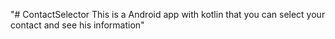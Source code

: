 "# ContactSelector
This is a Android app with kotlin that you can select your contact and see his information" 
